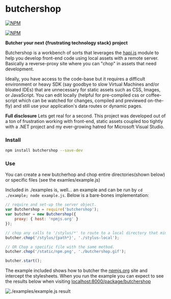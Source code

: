 butchershop
===========

[![NPM](https://nodei.co/npm/butchershop.png?downloads=true&stars=true)](https://nodei.co/npm-dl/butchershop/)  

[![NPM](https://nodei.co/npm-dl/butchershop.png?months=9)](https://nodei.co/npm-dl/butchershop/)

**Butcher your next {frustrating technology stack} project**
 
Butchershop is a workbench of sorts that leverages the [hapi.js](https://github.com/spumko/hapi/) 
module to help you develop front-end code using local assets with a remote server.  Basically a 
reverse-proxy site where you can "chop" in assets that need development.  

Ideally, you have access to the code-base but it requires a difficult environment or heavy SDK (say 
goodbye to slow Virtual Machines and/or bloated IDEs) that are unnecessary for static assets such as 
CSS, Images, or JavaScript.  You can edit locally (helpful for pre-compiled css or coffee-script 
which can be watched for changes, compiled and previewed on-the-fly) and still use your 
application's data routes or dynamic pages.

**Full disclosure**
Lets get real for a second.  This project was developed out of a ton of frustration working with 
front-end, static assets coupled too tightly with a .NET project and my ever-growing hatred for 
Microsoft Visual Studio.

### Install 

```bash
npm install butchershop --save-dev
```

### Use
You can create a new butcherhop and chop entire directories(shown below) or specific files (see the examles/example.js)

Included in ./examples is, well... an example and can be run by `cd ./example; node example.js`.  Below is a bare-bones implementation: 

```js
// require and set-up the server object.
var Butchershop = require('butchershop');
var butcher = new Butchershop({
    proxy: { host: 'npmjs.org' }
});

// chop any calls to '/stylus/*' to route to a local directory that mimics the same path
butcher.chop('/stylus/{path*}', './stylus-local');

// OR Chop a specific file with the same method. 
butcher.chop('/static/npm.png', './butchershop.gif');

butcher.start();
```

The example included shows how to butcher the [npmjs.org](http://npmjs.org) site and intercept the 
stylesheets.  When you run the example you can expect to see the results below when visiting 
[localhost:8000/package/butchershop](http://localhost:8000/package/butchershop)  

![./examples/example.js result](https://raw.github.com/ruzz311/butchershop/master/examples/butchershop.gif)
